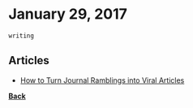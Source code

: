 # January 29, 2017

`writing`

## Articles

- [How to Turn Journal Ramblings into Viral Articles](https://medium.com/the-mission/how-to-turn-journal-ramblings-into-viral-articles-70bcc51a02cf)

[__Back__](../README.md#jan)
